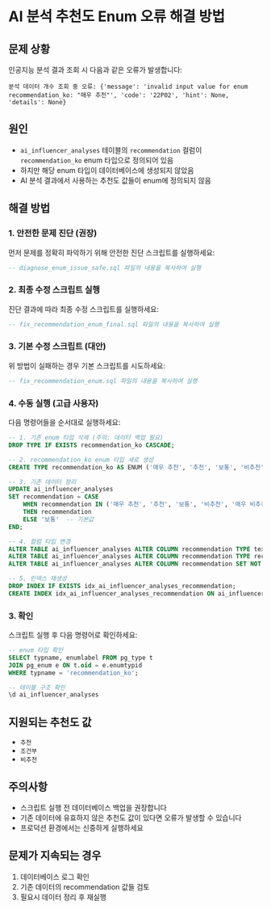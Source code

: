 # AI 분석 추천도 Enum 오류 해결 방법

## 문제 상황
인공지능 분석 결과 조회 시 다음과 같은 오류가 발생합니다:
```
분석 데이터 개수 조회 중 오류: {'message': 'invalid input value for enum recommendation_ko: "매우 추천"', 'code': '22P02', 'hint': None, 'details': None}
```

## 원인
- `ai_influencer_analyses` 테이블의 `recommendation` 컬럼이 `recommendation_ko` enum 타입으로 정의되어 있음
- 하지만 해당 enum 타입이 데이터베이스에 생성되지 않았음
- AI 분석 결과에서 사용하는 추천도 값들이 enum에 정의되지 않음

## 해결 방법

### 1. 안전한 문제 진단 (권장)
먼저 문제를 정확히 파악하기 위해 안전한 진단 스크립트를 실행하세요:

```sql
-- diagnose_enum_issue_safe.sql 파일의 내용을 복사하여 실행
```

### 2. 최종 수정 스크립트 실행
진단 결과에 따라 최종 수정 스크립트를 실행하세요:

```sql
-- fix_recommendation_enum_final.sql 파일의 내용을 복사하여 실행
```

### 3. 기본 수정 스크립트 (대안)
위 방법이 실패하는 경우 기본 스크립트를 시도하세요:

```sql
-- fix_recommendation_enum.sql 파일의 내용을 복사하여 실행
```

### 4. 수동 실행 (고급 사용자)
다음 명령어들을 순서대로 실행하세요:

```sql
-- 1. 기존 enum 타입 삭제 (주의: 데이터 백업 필요)
DROP TYPE IF EXISTS recommendation_ko CASCADE;

-- 2. recommendation_ko enum 타입 새로 생성
CREATE TYPE recommendation_ko AS ENUM ('매우 추천', '추천', '보통', '비추천', '매우 비추천', '조건부');

-- 3. 기존 데이터 정리
UPDATE ai_influencer_analyses 
SET recommendation = CASE 
    WHEN recommendation IN ('매우 추천', '추천', '보통', '비추천', '매우 비추천', '조건부') 
    THEN recommendation
    ELSE '보통'  -- 기본값
END;

-- 4. 컬럼 타입 변경
ALTER TABLE ai_influencer_analyses ALTER COLUMN recommendation TYPE text;
ALTER TABLE ai_influencer_analyses ALTER COLUMN recommendation TYPE recommendation_ko USING recommendation::recommendation_ko;
ALTER TABLE ai_influencer_analyses ALTER COLUMN recommendation SET NOT NULL;

-- 5. 인덱스 재생성
DROP INDEX IF EXISTS idx_ai_influencer_analyses_recommendation;
CREATE INDEX idx_ai_influencer_analyses_recommendation ON ai_influencer_analyses (recommendation);
```

### 3. 확인
스크립트 실행 후 다음 명령어로 확인하세요:

```sql
-- enum 타입 확인
SELECT typname, enumlabel FROM pg_type t 
JOIN pg_enum e ON t.oid = e.enumtypid 
WHERE typname = 'recommendation_ko';

-- 테이블 구조 확인
\d ai_influencer_analyses
```

## 지원되는 추천도 값
- `추천`
- `조건부`
- `비추천`

## 주의사항
- 스크립트 실행 전 데이터베이스 백업을 권장합니다
- 기존 데이터에 유효하지 않은 추천도 값이 있다면 오류가 발생할 수 있습니다
- 프로덕션 환경에서는 신중하게 실행하세요

## 문제가 지속되는 경우
1. 데이터베이스 로그 확인
2. 기존 데이터의 recommendation 값들 검토
3. 필요시 데이터 정리 후 재실행
